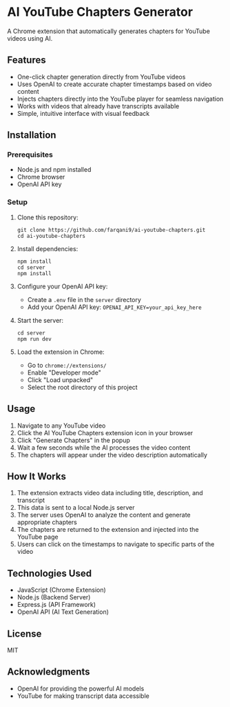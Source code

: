 # AI YouTube Chapters Generator

A Chrome extension that automatically generates chapters for YouTube videos using AI.

## Features

- One-click chapter generation directly from YouTube videos
- Uses OpenAI to create accurate chapter timestamps based on video content
- Injects chapters directly into the YouTube player for seamless navigation
- Works with videos that already have transcripts available
- Simple, intuitive interface with visual feedback

## Installation

### Prerequisites

- Node.js and npm installed
- Chrome browser
- OpenAI API key

### Setup

1. Clone this repository:

   ```
   git clone https://github.com/farqani9/ai-youtube-chapters.git
   cd ai-youtube-chapters
   ```

2. Install dependencies:

   ```
   npm install
   cd server
   npm install
   ```

3. Configure your OpenAI API key:

   - Create a `.env` file in the `server` directory
   - Add your OpenAI API key: `OPENAI_API_KEY=your_api_key_here`

4. Start the server:

   ```
   cd server
   npm run dev
   ```

5. Load the extension in Chrome:
   - Go to `chrome://extensions/`
   - Enable "Developer mode"
   - Click "Load unpacked"
   - Select the root directory of this project

## Usage

1. Navigate to any YouTube video
2. Click the AI YouTube Chapters extension icon in your browser
3. Click "Generate Chapters" in the popup
4. Wait a few seconds while the AI processes the video content
5. The chapters will appear under the video description automatically

## How It Works

1. The extension extracts video data including title, description, and transcript
2. This data is sent to a local Node.js server
3. The server uses OpenAI to analyze the content and generate appropriate chapters
4. The chapters are returned to the extension and injected into the YouTube page
5. Users can click on the timestamps to navigate to specific parts of the video

## Technologies Used

- JavaScript (Chrome Extension)
- Node.js (Backend Server)
- Express.js (API Framework)
- OpenAI API (AI Text Generation)

## License

MIT

## Acknowledgments

- OpenAI for providing the powerful AI models
- YouTube for making transcript data accessible
